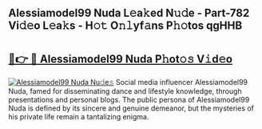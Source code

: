 ## Alessiamodel99 Nuda L𝚎a𝚔ed N𝚞𝚍e - Part-782 Vi𝚍𝚎o L𝚎a𝚔s - H𝚘𝚝 O𝚗𝚕yf𝚊ns P𝚑𝚘tos qgHHB

# <h2><a href="http://kf31x73.oniu.top/?m=Alessiamodel99+Nuda">🔗👉 🔴 Alessiamodel99 Nuda P𝚑ot𝚘𝚜 V𝚒d𝚎o</a></h2>

[![Alessiamodel99 Nuda Nu𝚍e𝚜](https://i.imgur.com/0qMVB7G.gif)](http://kf31x73.oniu.top/?m=Alessiamodel99+Nuda)
Social media influencer Alessiamodel99 Nuda, famed for disseminating dance and lifestyle knowledge, through presentations and personal blogs. The public persona of Alessiamodel99 Nuda is defined by its sincere and genuine demeanor, but the mysteries of his private life remain a tantalizing enigma.  
